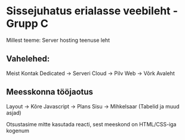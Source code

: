 # Sissejuhatus erialasse veebileht - Grupp C

Millest teeme: Server hosting teenuse leht
## Vahelehed:
 Meist
 Kontak
 Dedicated ->  Serveri
 Cloud -> Pilv
 Web -> Võrk
 Avaleht
## Meesskonna tööjaotus
 Layout -> Kõre
 Javascript -> Plans
 Sisu -> Mihkelsaar (Tabelid ja muud asjad)

Otsustasime mitte kasutada reacti, sest meeskond on HTML/CSS-iga kogenum
